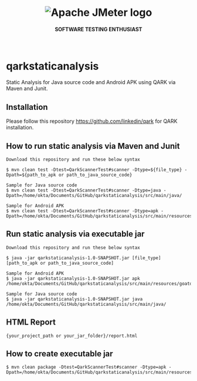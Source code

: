 <h1 align="center"><img src="https://user-images.githubusercontent.com/26521948/72658109-63a1d400-39e7-11ea-9667-c652586b4508.png" alt="Apache JMeter logo" /></h1>
<h4 align="center">SOFTWARE TESTING ENTHUSIAST</h4>
<br>

# qarkstaticanalysis
Static Analysis for Java source code and Android APK using QARK via Maven and Junit.

## Installation
Please follow this repository https://github.com/linkedin/qark for QARK installation.


## How to run static analysis via Maven and Junit
```
Download this repository and run these below syntax

$ mvn clean test -Dtest=QarkScannerTest#scanner -Dtype=${file_type} -Dpath=${path_to_apk or path_to_java_source_code}

Sample for Java source code
$ mvn clean test -Dtest=QarkScannerTest#scanner -Dtype=java -Dpath=/home/okta/Documents/GitHub/qarkstaticanalysis/src/main/java/

Sample for Android APK
$ mvn clean test -Dtest=QarkScannerTest#scanner -Dtype=apk -Dpath=/home/okta/Documents/GitHub/qarkstaticanalysis/src/main/resources/goatdroid.apk
```

## Run static analysis via executable jar
```
Download this repository and run these below syntax

$ java -jar qarkstaticanalysis-1.0-SNAPSHOT.jar [file_type] [path_to_apk or path_to_java_source_code]

Sample for Android APK
$ java -jar qarkstaticanalysis-1.0-SNAPSHOT.jar apk /home/okta/Documents/GitHub/qarkstaticanalysis/src/main/resources/goatdroid.apk

Sample for Java source code
$ java -jar qarkstaticanalysis-1.0-SNAPSHOT.jar java /home/okta/Documents/GitHub/qarkstaticanalysis/src/main/java/
```

## HTML Report
```
{your_project_path or your_jar_folder}/report.html
```

## How to create executable jar
```
$ mvn clean package -Dtest=QarkScannerTest#scanner -Dtype=apk -Dpath=/home/okta/Documents/GitHub/qarkstaticanalysis/src/main/resources/goatdroid.apk
```
